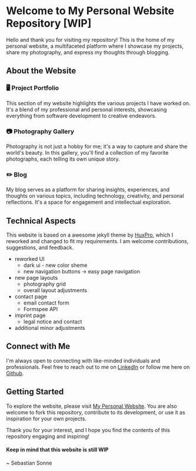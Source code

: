 # Welcome to My Personal Website Repository [WIP]

Hello and thank you for visiting my repository! This is the home of my personal website, a multifaceted platform where I showcase my projects, share my photography, and express my thoughts through blogging.

## About the Website

### 🖥️ Project Portfolio

This section of my website highlights the various projects I have worked on. It's a blend of my professional and personal interests, showcasing everything from software development to creative endeavors.

### 📷 Photography Gallery

Photography is not just a hobby for me; it's a way to capture and share the world's beauty. In this gallery, you'll find a collection of my favorite photographs, each telling its own unique story.

### ✏️ Blog

My blog serves as a platform for sharing insights, experiences, and thoughts on various topics, including technology, creativity, and personal reflections. It's a space for engagement and intellectual exploration.

## Technical Aspects

This website is based on a awesome jekyll theme by [HuxPro](https://github.com/huxpro/huxpro.github.io), which I reworked and changed to fit my requirements. I am welcome contributions, suggestions, and feedback.

* reworked UI 
    * dark ui - new color sheme
    * new navigation buttons -> easy page navigation
* new page layouts
    * photography grid
    * overall layout adjustments
* contact page
    * email contact form
    * Formspee API
* imprint page
    * legal notice and contact
* additional minor adjustments

## Connect with Me

I'm always open to connecting with like-minded individuals and professionals. Feel free to reach out to me on [LinkedIn](https://linkedin.com/in/sebastian-soone) or follow me here on [Github](https://github.com/sebastian-sonne).

## Getting Started

To explore the website, please visit [My Personal Website](https://sebastian-sonne.github.io). You are also welcome to fork this repository, contribute to its development, or use it as inspiration for your own projects.

Thank you for your interest, and I hope you find the contents of this repository engaging and inspiring!

#### Keep in mind that this website is still WIP

~ Sebastian Sonne
